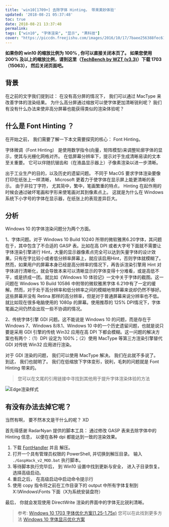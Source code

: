 ```yaml
---
title: 'win10[1709+] 去除字体 Hinting， 带来美妙体验'
updated: '2018-08-21 05:37:48'
toc: true
date: 2018-08-21 13:37:48
permalink:
tags: ["win10", "字体渲染", "显示", "黑科技"]
cover: "https://piccdn.freejishu.com/images/2016/10/17/7baee256388fec61da822b2447d5d8b9.jpg"
---
```


**如果你的 win10 的缩放比例为 100% , 你可以直接关闭本页了。 如果您使用 200% 及以上的缩放比例，请到这里（[TechBench by WZT (v3.3)](https://tb.rg-adguard.net/public.php)）下载 1703（15063）， 然后关闭页面吧。**

## 背景

在之前的文字我们提到过： 在没有高分屏的情况下， 我们可以通过 MacType 来改善字体的渲染结果。 为什么高分屏通过缩放可以使字体更加清晰锐利呢？  我们有没有什么办法来使非高分屏幕也能获得类似的渲染体验呢？

## 什么是 Font Hinting ？
在开始之前， 我们需要了解一下本文需要探究的核心： Font Hinting。

字体微调（Font Hinting） 是使用数学指令(向量，矩阵模型)来调整轮廓字体的显示，使其与光栅化网格对齐。 在低屏幕分辨率下，提示对于生成清晰易读的文本至关重要。 它可以伴随抗锯齿和（在液晶显示器上）子像素渲染以进一步清晰。

出于工业生产的目的，以及历史的遗留问题。 不同于 MacOS 要求字体渲染要像打印在纸张上一样清晰， Microsoft 更着力于使字体在显示屏上能更清晰的表示。 由于非拉丁字符， 尤其简中，繁中，笔画繁重的特点， Hinting 在起作用的时候会通过破坏笔画和字形来使笔画对其到像素点上。 这就是为什么在 Windows 系统下小字号的字体在显示器，在纸张上的表现差异巨大。

## 分析
Windows 10 的字体渲染问题分为两个方面。

1、字体问题。对于 Windows 10 Build 10240 所带的微软雅黑6.20字体，其问题在于，其中包含了不合适的 GASP 表。比如在高 DPI 或者大字号下面就不需要让字体渲染引擎进行 Hint，大量的显示器像素点完全可以达到矢量字体的设计效果。只有在字比较小或者低分辨率屏幕上，就应该启用Hint，否则字体就模糊了。然而，如果用户的屏幕本身已经是高分辨率的情况下，再告诉渲染引擎用 Hint 对字体进行清晰化，就会导致本来可以清晰显示的字体变得十分难看，或是高低不平，或是挤成一团。就比如《Windows 10 体验记》一文中关于字体的截图。这一问题在 Windows 10 Build 10586 中附带的微软雅黑字体  6.21中有了一定的缓解。然而，对于处于高分辨率和低分辨率之间的模糊地带屏幕来说却仍然不够好。这些屏幕并没有 Retina 那样的高分辨率，但是对于普通屏幕来说分辨率也不低。就比如现在很多电脑使用的 1080p 的屏幕。使用推荐的 125% DPI情况下，字体笔画之间仍然会出现一些不协调的情况。

2、传统字体引擎 GDI 问题。这不能说是 Windows 10 的问题，而是存在于 Windows 7、Windows 8/8.1、Windows 10 中的一个历史遗留问题，也就是说只要是采用 GDI 引擎的传统 Win32 应用在高 DPI 下都会模糊。这一问题的解决方案也有两个：（1）DPI 设定为 100%；（2）使用 MacType 等第三方渲染引擎替代 GDI 对传统 Win32 应用进行渲染。

对于 GDI 渲染的问题， 我们可以使用 MacType 解决。 我们在此就不多说了。
到这， 我们也就明了。 我们在低缩放下字体变形，锐利，毛刺的问题就是 Font Hinting 带来的。

> 您可以在文尾的引用链接中寻找到其他用于提升字体渲染体验的方法

![Edge渲染样式](https://cdn.nodebb-cn.org/assets/d742681b-f096-4355-b2d1-7e8a0832902d.png)


## 有没有办法去掉它呢？
当然有啊， 要不然本文是干什么的呢？ XD

首先得感谢 RadarNyan 提供的脚本工具： 通过修改 GASP 表来去除字体中的 Hinting 信息， 以便在各种 dpi 都能达到一致的渲染效果。
1. 下载 [FontHandler](https://static.a632079.me/files/FontHandler.zip) 并且 解压。
2. 打开一个具有管理员权限的 PowerShell, 并切换到解压目录。 输入 `./GaspHack_v2_MOD.bat` 执行脚本。
3. 等待脚本执行完毕后， 到 Win10 设置中找到更新与安全， 进入子目录恢复。 选择高级启动。
4. 重启之后， 在高级启动中启动命令提示行
5. 使用 copy 指令将之前在工作目录下的 output 中所有字体复制到 X:\Windows\Fonts 下面（X为系统安装盘符）

最后， 你就会发现使用 DirectWrite 渲染的界面中的字体无比锐利清晰。

> 参考:
> [Windows 10 1703 字体优化方案(1.25-1.75x)](https://zhuanlan.zhihu.com/p/26046562) 您可以在此找到更多方法
> [Windows 10 字体显示优化方案](https://th0.me/1919.html/comment-page-1)
